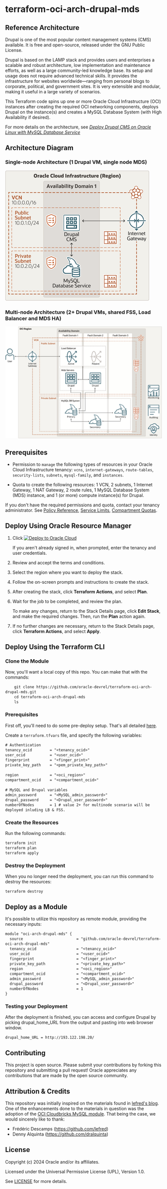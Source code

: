 # terraform-oci-arch-drupal-mds

## Reference Architecture

Drupal is one of the most popular content management systems (CMS) available. It is free and open-source, released under the GNU Public License. 

Drupal is based on the LAMP stack and provides users and enterprises a scalable and robust architecture, low implementation and maintenance efforts, as well as a large community-led knowledge base. Its setup and usage does not require advanced technical skills. It provides the infrastructure for websites worldwide—ranging from personal blogs to corporate, political, and government sites. It is very extensible and modular, making it useful in a large variety of scenarios.

This Terraform code spins up one or more Oracle Cloud Infrastructure (OCI) instances after creating the required OCI networking components, deploys Drupal on the instance(s) and creates a MySQL Database System (with High Availability if desired).

For more details on the architecture, see [_Deploy Drupal CMS on Oracle Linux with MySQL Database Service_](https://docs.oracle.com/en/solutions/drupal-with-mds/)

## Architecture Diagram 

### Single-node Architecture (1 Drupal VM, single node MDS)

![](./images/architecture-deploy-drupal-mds_single-node.png)

### Multi-node Architecture (2+ Drupal VMs, shared FSS, Load Balancer and MDS HA)

![](./images/architecture-deploy-drupal-mds_multi-node.png)

## Prerequisites

- Permission to `manage` the following types of resources in your Oracle Cloud Infrastructure tenancy: `vcns`, `internet-gateways`, `route-tables`, `security-lists`, `subnets`, `mysql-family`, and `instances`.

- Quota to create the following resources: 1 VCN, 2 subnets, 1 Internet Gateway, 1 NAT Gateway, 2 route rules, 1 MySQL Database System (MDS) instance, and 1 (or more) compute instance(s) for Drupal.

If you don't have the required permissions and quota, contact your tenancy administrator. See [Policy Reference](https://docs.cloud.oracle.com/en-us/iaas/Content/Identity/Reference/policyreference.htm), [Service Limits](https://docs.cloud.oracle.com/en-us/iaas/Content/General/Concepts/servicelimits.htm), [Compartment Quotas](https://docs.cloud.oracle.com/iaas/Content/General/Concepts/resourcequotas.htm).

## Deploy Using Oracle Resource Manager

1. Click [![Deploy to Oracle Cloud](https://oci-resourcemanager-plugin.plugins.oci.oraclecloud.com/latest/deploy-to-oracle-cloud.svg)](https://cloud.oracle.com/resourcemanager/stacks/create?region=home&zipUrl=https://github.com/oracle-devrel/terraform-oci-arch-drupal-mds/releases/latest/download/terraform-oci-arch-drupal-mds-stack-latest.zip)


    If you aren't already signed in, when prompted, enter the tenancy and user credentials.

2. Review and accept the terms and conditions.

3. Select the region where you want to deploy the stack.

4. Follow the on-screen prompts and instructions to create the stack.

5. After creating the stack, click **Terraform Actions**, and select **Plan**.

6. Wait for the job to be completed, and review the plan.

    To make any changes, return to the Stack Details page, click **Edit Stack**, and make the required changes. Then, run the **Plan** action again.

7. If no further changes are necessary, return to the Stack Details page, click **Terraform Actions**, and select **Apply**. 

## Deploy Using the Terraform CLI

### Clone the Module

Now, you'll want a local copy of this repo. You can make that with the commands:

```
    git clone https://github.com/oracle-devrel/terraform-oci-arch-drupal-mds.git
    cd terraform-oci-arch-drupal-mds
    ls
```

### Prerequisites
First off, you'll need to do some pre-deploy setup.  That's all detailed [here](https://github.com/cloud-partners/oci-prerequisites).

Create a `terraform.tfvars` file, and specify the following variables:

```
# Authentication
tenancy_ocid        = "<tenancy_ocid>"
user_ocid           = "<user_ocid>"
fingerprint         = "<finger_print>"
private_key_path    = "<pem_private_key_path>"

region              = "<oci_region>"
compartment_ocid    = "<compartment_ocid>"

# MySQL and Drupal variables
admin_password      = "<MySQL_admin_password>"
drupal_password     = "<Drupal_user_password>"
numberOfNodes       = 1 # value 2+ for multinode scenario will be deployed inluding LB & FSS.
````

### Create the Resources
Run the following commands:

    terraform init
    terraform plan
    terraform apply

### Destroy the Deployment
When you no longer need the deployment, you can run this command to destroy the resources:

    terraform destroy

## Deploy as a Module
It's possible to utilize this repository as remote module, providing the necessary inputs:

```
module "oci-arch-drupal-mds" {
  source                        = "github.com/oracle-devrel/terraform-oci-arch-drupal-mds"
  tenancy_ocid                  = "<tenancy_ocid>"
  user_ocid                     = "<user_ocid>"
  fingerprint                   = "<finger_print>"
  private_key_path              = "<private_key_path>"
  region                        = "<oci_region>"
  compartment_ocid              = "<compartment_ocid>"
  admin_password                = "<MySQL_admin_password>"
  drupal_password               = "<Drupal_user_password>"
  numberOfNodes                 = 1 
}
```

### Testing your Deployment
After the deployment is finished, you can access and configure Drupal by picking drupal_home_URL from the output and pasting into web browser window.

````
drupal_home_URL = http://193.122.198.20/
`````

## Contributing
This project is open source.  Please submit your contributions by forking this repository and submitting a pull request!  Oracle appreciates any contributions that are made by the open source community.

## Attribution & Credits
This repository was initially inspired on the materials found in [lefred's blog](https://lefred.be/content/deploying-drupal-in-oci-using-mds-the-easy-way/). One of the enhancements done to the materials in question was the adoption of the [OCI Cloudbricks MySQL module](https://github.com/oracle-devrel/terraform-oci-cloudbricks-mysql-database).
That being the case, we would sincerely like to thank:
- Frédéric Descamps (https://github.com/lefred)
- Denny Alquinta (https://github.com/dralquinta)

## License
Copyright (c) 2024 Oracle and/or its affiliates.

Licensed under the Universal Permissive License (UPL), Version 1.0.

See [LICENSE](LICENSE.txt) for more details.
